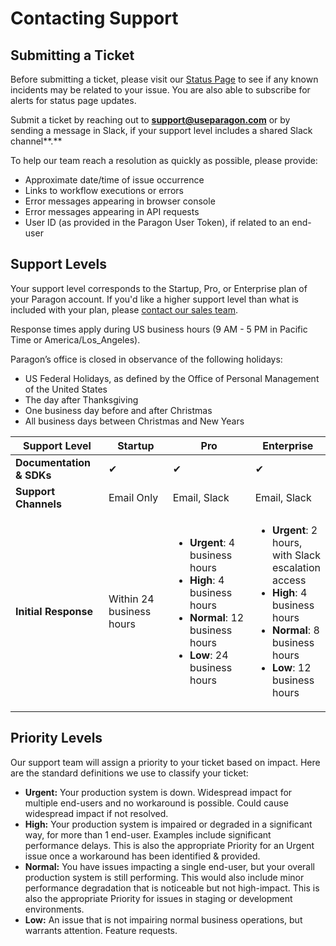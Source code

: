 # Contacting Support

## Submitting a Ticket

Before submitting a ticket, please visit our [Status Page](https://status.useparagon.com/) to see if any known incidents may be related to your issue. You are also able to subscribe for alerts for status page updates.

Submit a ticket by reaching out to [**support@useparagon.com**](mailto:support@useparagon.com) or by sending a message in Slack, if your support level includes a shared Slack channel**.**

To help our team reach a resolution as quickly as possible, please provide:

* Approximate date/time of issue occurrence
* Links to workflow executions or errors
* Error messages appearing in browser console
* Error messages appearing in API requests
* User ID (as provided in the Paragon User Token), if related to an end-user

## Support Levels

Your support level corresponds to the Startup, Pro, or Enterprise plan of your Paragon account. If you'd like a higher support level than what is included with your plan, please [contact our sales team](mailto:sales@useparagon.com).

Response times apply during US business hours (9 AM - 5 PM in Pacific Time or America/Los\_Angeles).

Paragon’s office is closed in observance of the following holidays:

* US Federal Holidays, as defined by the Office of Personal Management of the United States
* The day after Thanksgiving
* One business day before and after Christmas
* All business days between Christmas and New Years

<table><thead><tr><th width="178">Support Level</th><th width="155">Startup</th><th width="191">Pro</th><th>Enterprise</th></tr></thead><tbody><tr><td><strong>Documentation &#x26; SDKs</strong></td><td>✔</td><td>✔</td><td>✔</td></tr><tr><td><strong>Support Channels</strong></td><td>Email Only</td><td>Email, Slack</td><td>Email, Slack</td></tr><tr><td><strong>Initial Response</strong></td><td>Within 24 business hours</td><td><ul><li><strong>Urgent</strong>: 4 business hours</li><li><strong>High</strong>: 4 business hours</li><li><strong>Normal</strong>: 12 business hours</li><li><strong>Low</strong>: 24 business hours</li></ul></td><td><ul><li><strong>Urgent</strong>: 2 hours, with Slack escalation access</li><li><strong>High</strong>: 4 business hours</li><li><strong>Normal</strong>: 8 business hours</li><li><strong>Low</strong>: 12 business hours</li></ul></td></tr></tbody></table>

## Priority Levels

Our support team will assign a priority to your ticket based on impact. Here are the standard definitions we use to classify your ticket:

* **Urgent:** Your production system is down. Widespread impact for multiple end-users and no workaround is possible. Could cause widespread impact if not resolved.
* **High:** Your production system is impaired or degraded in a significant way, for more than 1 end-user. Examples include significant performance delays. This is also the appropriate Priority for an Urgent issue once a workaround has been identified & provided.
* **Normal:** You have issues impacting a single end-user, but your overall production system is still performing. This would also include minor performance degradation that is noticeable but not high-impact. This is also the appropriate Priority for issues in staging or development environments.
* **Low:** An issue that is not impairing normal business operations, but warrants attention. Feature requests.

